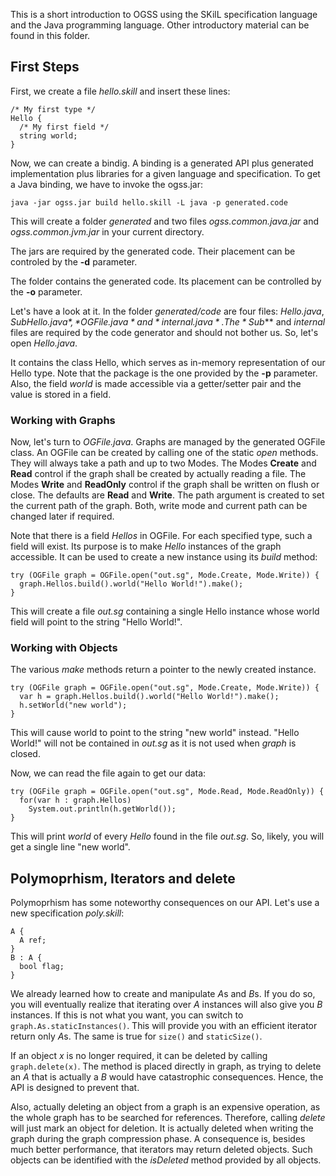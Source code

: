 This is a short introduction to OGSS using the SKilL specification language and the Java programming language.
Other introductory material can be found in this folder.

## First Steps

First, we create a file *hello.skill* and insert these lines:
```
/* My first type */
Hello {
  /* My first field */
  string world;
}
```

Now, we can create a bindig.
A binding is a generated API plus generated implementation plus libraries for a given language and specification.
To get a Java binding, we have to invoke the ogss.jar:
```
java -jar ogss.jar build hello.skill -L java -p generated.code
```

This will create a folder *generated* and two files *ogss.common.java.jar* and *ogss.common.jvm.jar* in your current directory.

The jars are required by the generated code.
Their placement can be controled by the **-d** parameter.

The folder contains the generated code.
Its placement can be controlled by the **-o** parameter.

Let's have a look at it.
In the folder *generated/code* are four files: *Hello.java*, *Sub$Hello.java*, *OGFile.java* and *internal.java*.
The *Sub$*** and *internal* files are required by the code generator and should not bother us.
So, let's open *Hello.java*.

It contains the class Hello, which serves as in-memory representation of our Hello type.
Note that the package is the one provided by the **-p** parameter.
Also, the field *world* is made accessible via a getter/setter pair and the value is stored in a field.


### Working with Graphs

Now, let's turn to *OGFile.java*.
Graphs are managed by the generated OGFile class.
An OGFile can be created by calling one of the static *open* methods.
They will always take a path and up to two Modes.
The Modes **Create** and **Read** control if the graph shall be created by actually reading a file.
The Modes **Write** and **ReadOnly** control if the graph shall be written on flush or close.
The defaults are **Read** and **Write**.
The path argument is created to set the current path of the graph.
Both, write mode and current path can be changed later if required.

Note that there is a field *Hellos* in OGFile.
For each specified type, such a field will exist.
Its purpose is to make *Hello* instances of the graph accessible.
It can be used to create a new instance using its *build* method:
```
try (OGFile graph = OGFile.open("out.sg", Mode.Create, Mode.Write)) {
  graph.Hellos.build().world("Hello World!").make();
}
```
This will create a file *out.sg* containing a single Hello instance whose world field will point to the string "Hello World!".

### Working with Objects

The various *make* methods return a pointer to the newly created instance.
```
try (OGFile graph = OGFile.open("out.sg", Mode.Create, Mode.Write)) {
  var h = graph.Hellos.build().world("Hello World!").make();
  h.setWorld("new world");
}
```

This will cause world to point to the string "new world" instead.
"Hello World!" will not be contained in *out.sg* as it is not used when *graph* is closed.

Now, we can read the file again to get our data:
```
try (OGFile graph = OGFile.open("out.sg", Mode.Read, Mode.ReadOnly)) {
  for(var h : graph.Hellos)
    System.out.println(h.getWorld());
}
```
This will print *world* of every *Hello* found in the file *out.sg*.
So, likely, you will get a single line "new world".


## Polymoprhism, Iterators and delete

Polymoprhism has some noteworthy consequences on our API. Let's use a new specification *poly.skill*:
```
A {
  A ref;
}
B : A {
  bool flag;
}
```
We already learned how to create and manipulate *A*s and *B*s.
If you do so, you will eventually realize that iterating over *A* instances will also give you *B* instances.
If this is not what you want, you can switch to `graph.As.staticInstances()`.
This will provide you with an efficient iterator return only *A*s.
The same is true for `size()` and `staticSize()`.

If an object *x* is no longer required, it can be deleted by calling `graph.delete(x)`.
The method is placed directly in graph, as trying to delete an *A* that is actually a *B* would have catastrophic consequences.
Hence, the API is designed to prevent that.

Also, actually deleting an object from a graph is an expensive operation, as the whole graph has to be searched for references.
Therefore, calling *delete* will just mark an object for deletion.
It is actually deleted when writing the graph during the graph compression phase.
A consequence is, besides much better performance, that iterators may return deleted objects.
Such objects can be identified with the *isDeleted* method provided by all objects.
